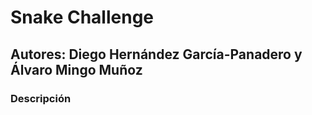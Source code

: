 #  Snake Challenge
##  Autores: Diego Hernández García-Panadero y Álvaro Mingo Muñoz
###  Descripción
#### 
